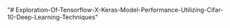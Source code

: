 "# Exploration-Of-Tensorflow-X-Keras-Model-Performance-Utilizing-Cifar-10-Deep-Learning-Techniques" 
